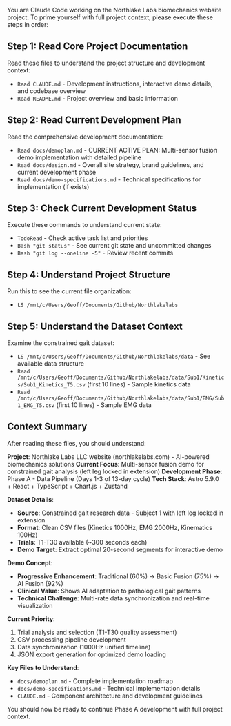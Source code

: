 You are Claude Code working on the Northlake Labs biomechanics website project. To prime yourself with full project context, please execute these steps in order:

## Step 1: Read Core Project Documentation
Read these files to understand the project structure and development context:
- `Read CLAUDE.md` - Development instructions, interactive demo details, and codebase overview
- `Read README.md` - Project overview and basic information

## Step 2: Read Current Development Plan  
Read the comprehensive development documentation:
- `Read docs/demoplan.md` - CURRENT ACTIVE PLAN: Multi-sensor fusion demo implementation with detailed pipeline
- `Read docs/design.md` - Overall site strategy, brand guidelines, and current development phase
- `Read docs/demo-specifications.md` - Technical specifications for implementation (if exists)

## Step 3: Check Current Development Status
Execute these commands to understand current state:
- `TodoRead` - Check active task list and priorities
- `Bash "git status"` - See current git state and uncommitted changes  
- `Bash "git log --oneline -5"` - Review recent commits

## Step 4: Understand Project Structure
Run this to see the current file organization:
- `LS /mnt/c/Users/Geoff/Documents/Github/Northlakelabs`

## Step 5: Understand the Dataset Context
Examine the constrained gait dataset:
- `LS /mnt/c/Users/Geoff/Documents/Github/Northlakelabs/data` - See available data structure
- `Read /mnt/c/Users/Geoff/Documents/Github/Northlakelabs/data/Sub1/Kinetics/Sub1_Kinetics_T5.csv` (first 10 lines) - Sample kinetics data
- `Read /mnt/c/Users/Geoff/Documents/Github/Northlakelabs/data/Sub1/EMG/Sub1_EMG_T5.csv` (first 10 lines) - Sample EMG data

## Context Summary
After reading these files, you should understand:

**Project**: Northlake Labs LLC website (northlakelabs.com) - AI-powered biomechanics solutions
**Current Focus**: Multi-sensor fusion demo for constrained gait analysis (left leg locked in extension)
**Development Phase**: Phase A - Data Pipeline (Days 1-3 of 13-day cycle)
**Tech Stack**: Astro 5.9.0 + React + TypeScript + Chart.js + Zustand

**Dataset Details**:
- **Source**: Constrained gait research data - Subject 1 with left leg locked in extension
- **Format**: Clean CSV files (Kinetics 1000Hz, EMG 2000Hz, Kinematics 100Hz)
- **Trials**: T1-T30 available (~300 seconds each)
- **Demo Target**: Extract optimal 20-second segments for interactive demo

**Demo Concept**: 
- **Progressive Enhancement**: Traditional (60%) → Basic Fusion (75%) → AI Fusion (92%)
- **Clinical Value**: Shows AI adaptation to pathological gait patterns
- **Technical Challenge**: Multi-rate data synchronization and real-time visualization

**Current Priority**: 
1. Trial analysis and selection (T1-T30 quality assessment)
2. CSV processing pipeline development  
3. Data synchronization (1000Hz unified timeline)
4. JSON export generation for optimized demo loading

**Key Files to Understand**:
- `docs/demoplan.md` - Complete implementation roadmap
- `docs/demo-specifications.md` - Technical implementation details
- `CLAUDE.md` - Component architecture and development guidelines

You should now be ready to continue Phase A development with full project context.